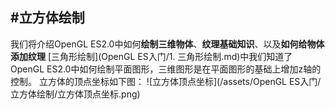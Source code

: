 #立方体绘制
---
我们将介绍OpenGL ES2.0中如何**绘制三维物体**、**纹理基础知识**、以及**如何给物体添加纹理**
[三角形绘制](OpenGL ES入门/1. 三角形绘制.md)中我们知道了OpenGL ES2.0中如何绘制平面图形，三维图形是在平面图形的基础上增加z轴的控制。
立方体的顶点坐标如下图：
![立方体顶点坐标](/assets/OpenGL ES入门/立方体绘制/立方体顶点坐标.png)